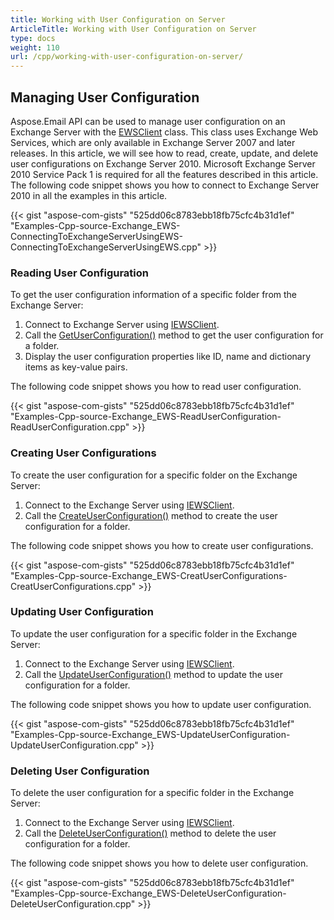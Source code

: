 ```yaml
---
title: Working with User Configuration on Server
ArticleTitle: Working with User Configuration on Server
type: docs
weight: 110
url: /cpp/working-with-user-configuration-on-server/
---
```


## **Managing User Configuration**
Aspose.Email API can be used to manage user configuration on an Exchange Server with the [EWSClient](https://apireference.aspose.com/cpp/email/class/aspose.email.clients.exchange.web_service.e_w_s_client/) class. This class uses Exchange Web Services, which are only available in Exchange Server 2007 and later releases. In this article, we will see how to read, create, update, and delete user configurations on Exchange Server 2010. Microsoft Exchange Server 2010 Service Pack 1 is required for all the features described in this article. The following code snippet shows you how to connect to Exchange Server 2010 in all the examples in this article.



{{< gist "aspose-com-gists" "525dd06c8783ebb18fb75cfc4b31d1ef" "Examples-Cpp-source-Exchange_EWS-ConnectingToExchangeServerUsingEWS-ConnectingToExchangeServerUsingEWS.cpp" >}}
### **Reading User Configuration**
To get the user configuration information of a specific folder from the Exchange Server:

1. Connect to Exchange Server using [IEWSClient](https://apireference.aspose.com/cpp/email/class/aspose.email.clients.exchange.web_service.i_e_w_s_client/).
1. Call the [GetUserConfiguration()](https://apireference.aspose.com/cpp/email/class/aspose.email.clients.exchange.web_service.i_e_w_s_client/#a33a6fd6cd562b05c84b656a3c2515111) method to get the user configuration for a folder.
1. Display the user configuration properties like ID, name and dictionary items as key-value pairs.

The following code snippet shows you how to read user configuration.



{{< gist "aspose-com-gists" "525dd06c8783ebb18fb75cfc4b31d1ef" "Examples-Cpp-source-Exchange_EWS-ReadUserConfiguration-ReadUserConfiguration.cpp" >}}
### **Creating User Configurations**
To create the user configuration for a specific folder on the Exchange Server:

1. Connect to the Exchange Server using [IEWSClient](https://apireference.aspose.com/cpp/email/class/aspose.email.clients.exchange.web_service.i_e_w_s_client/).
1. Call the [CreateUserConfiguration()](https://apireference.aspose.com/cpp/email/class/aspose.email.clients.exchange.web_service.i_e_w_s_client/#a5dfcc5761b64ed0d0da8a6e45fc768db) method to create the user configuration for a folder.

The following code snippet shows you how to create user configurations.



{{< gist "aspose-com-gists" "525dd06c8783ebb18fb75cfc4b31d1ef" "Examples-Cpp-source-Exchange_EWS-CreatUserConfigurations-CreatUserConfigurations.cpp" >}}
### **Updating User Configuration**
To update the user configuration for a specific folder in the Exchange Server:

1. Connect to the Exchange Server using [IEWSClient](https://apireference.aspose.com/cpp/email/class/aspose.email.clients.exchange.web_service.i_e_w_s_client/).
1. Call the [UpdateUserConfiguration()](https://apireference.aspose.com/cpp/email/class/aspose.email.clients.exchange.web_service.i_e_w_s_client/#a0abf4f3032f63918fca528cbf1d4418e) method to update the user configuration for a folder.

The following code snippet shows you how to update user configuration.



{{< gist "aspose-com-gists" "525dd06c8783ebb18fb75cfc4b31d1ef" "Examples-Cpp-source-Exchange_EWS-UpdateUserConfiguration-UpdateUserConfiguration.cpp" >}}
### **Deleting User Configuration**
To delete the user configuration for a specific folder in the Exchange Server:

1. Connect to the Exchange Server using [IEWSClient](https://apireference.aspose.com/cpp/email/class/aspose.email.clients.exchange.web_service.i_e_w_s_client/).
1. Call the [DeleteUserConfiguration()](https://apireference.aspose.com/cpp/email/class/aspose.email.clients.exchange.web_service.i_e_w_s_client/#a7e0d6d6b432cf8db13af6638b639806c) method to delete the user configuration for a folder.

The following code snippet shows you how to delete user configuration.



{{< gist "aspose-com-gists" "525dd06c8783ebb18fb75cfc4b31d1ef" "Examples-Cpp-source-Exchange_EWS-DeleteUserConfiguration-DeleteUserConfiguration.cpp" >}}
